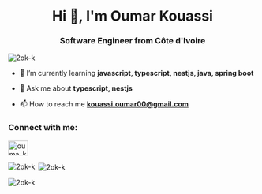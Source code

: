 <h1 align="center">Hi 👋, I'm Oumar Kouassi</h1>
<h3 align="center">Software Engineer from Côte d'Ivoire</h3>

<p align="left"> <img src="https://komarev.com/ghpvc/?username=2ok-k&label=Profile%20views&color=0e75b6&style=flat" alt="2ok-k" /> </p>

- 🌱 I’m currently learning **javascript, typescript, nestjs, java, spring boot**

- 💬 Ask me about **typescript, nestjs**

- 📫 How to reach me **kouassi.oumar00@gmail.com**

<h3 align="left">Connect with me:</h3>
<p align="left">
<a href="https://twitter.com/ouma_kouassi" target="blank"><img align="center" src="https://raw.githubusercontent.com/rahuldkjain/github-profile-readme-generator/master/src/images/icons/Social/twitter.svg" alt="ouma_kouassi" height="30" width="40" /></a>
</p>

<p><img align="left" src="https://github-readme-stats.vercel.app/api/top-langs?username=2ok-k&show_icons=true&locale=en&layout=compact" alt="2ok-k" /></p>

<p>&nbsp;<img align="center" src="https://github-readme-stats.vercel.app/api?username=2ok-k&show_icons=true&locale=en" alt="2ok-k" /></p>

<p><img align="center" src="https://github-readme-streak-stats.herokuapp.com/?user=2ok-k&" alt="2ok-k" /></p>
